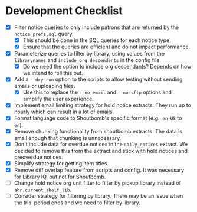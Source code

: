 # Development Checklist

- [x] Filter notice queries to only include patrons that are returned by the `notice_prefs.sql` query.
  - [x] This should be done in the SQL queries for each notice type.
  - [x] Ensure that the queries are efficient and do not impact performance.
- [x] Parameterize queries to filter by library, using values from the `librarynames` and `include_org_descendents` in the config file.
  - [x] Do we need the option to include org descendants? Depends on how we intend to roll this out.
- [x] Add a `--dry-run` option to the scripts to allow testing without sending emails or uploading files.
  - [x] Use this to replace the `--no-email` and `--no-sftp` options and simplify the user experience.
- [x] Implement email limiting strategy for hold notice extracts. They run up to hourly which can result in a lot of emails.
- [x] Format language code to Shoutbomb's specific format (e.g., `en-US` to `en`).
- [x] Remove chunking functionality from shoutbomb extracts. The data is small enough that chunking is unnecessary.
- [x] Don't include data for overdue notices in the `daily_notices` extract. We decided to remove this from the extract and stick with hold notices and preoverdue notices.
- [x] Simplify strategy for getting item titles.
- [x] Remove diff overlap feature from scripts and config. It was necessary for Library IQ, but not for Shoutbomb.
- [ ] Change hold notice org unit filter to filter by pickup library instead of `ahr.current_shelf_lib`.
- [ ] Consider strategy for filtering by library. There may be an issue when the trial period ends and we need to filter by library. 